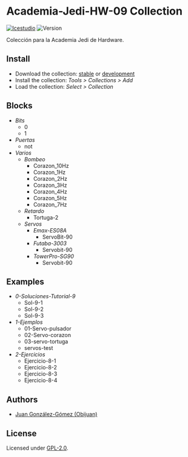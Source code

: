 # Academia-Jedi-HW-09 Collection

[![Icestudio](https://img.shields.io/badge/collection-icestudio-blue.svg)](https://github.com/FPGAwars/icestudio)
![Version](https://img.shields.io/badge/version-v0.1.0-orange.svg)

Colección para la Academia Jedi de Hardware.

## Install

* Download the collection: [stable](https://github.com/Obijuan/Academia-Jedi-Hw/archive/v0.1.0.zip) or [development](https://github.com/Obijuan/Academia-Jedi-Hw/archive/master.zip)
* Install the collection: *Tools > Collections > Add*
* Load the collection: *Select > Collection*

## Blocks
* *Bits*
  * 0
  * 1
* *Puertas*
  * not
* *Varios*
  * *Bombeo*
    * Corazon_10Hz
    * Corazon_1Hz
    * Corazon_2Hz
    * Corazon_3Hz
    * Corazon_4Hz
    * Corazon_5Hz
    * Corazon_7Hz
  * *Retardo*
    * Tortuga-2
  * *Servos*
    * *Emax-ES08A*
      * ServoBit-90
    * *Futaba-3003*
      * Servobit-90
    * *TowerPro-SG90*
      * Servobit-90

## Examples
* *0-Soluciones-Tutorial-9*
  * Sol-9-1
  * Sol-9-2
  * Sol-9-3
* *1-Ejemplos*
  * 01-Servo-pulsador
  * 02-Servo-corazon
  * 03-servo-tortuga
  * servos-test
* *2-Ejercicios*
  * Ejercicio-8-1
  * Ejercicio-8-2
  * Ejercicio-8-3
  * Ejercicio-8-4


## Authors
* [Juan González-Gómez (Obijuan)](https://github.com/Obijuan)


## License

Licensed under [GPL-2.0](https://opensource.org/licenses/GPL-2.0).
